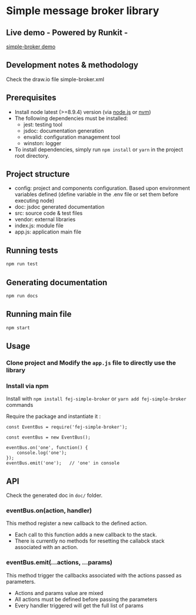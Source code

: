 # Simple message broker library

## Live demo - Powered by Runkit -
[simple-broker demo](https://runkit.com/jolo/simple-broker)

## Development notes & methodology
Check the draw.io file simple-broker.xml


## Prerequisites
- Install node latest (>=8.9.4) version (via [node.js](https://nodejs.org/) or [nvm](https://github.com/creationix/nvm))
- The following dependencies must be installed:
   - jest: testing tool
   - jsdoc: documentation generation
   - envalid: configuration management tool
   - winston: logger
- To install dependencies, simply run `npm install` or `yarn` in the project root directory.


## Project structure
- config: project and components configuration. Based upon environment variables defined (define variable in the .env file or set them before executing node)
- doc: jsdoc generated documentation
- src: source code & test files
- vendor: external libraries
- index.js: module file
- app.js: application main file

## Running tests
```sh
npm run test
```


## Generating documentation
```sh
npm run docs
```


## Running main file
```sh
npm start
```


## Usage
### Clone project and Modify the `app.js` file to directly use the library

### Install via npm
Install with `npm install fej-simple-broker` or `yarn add fej-simple-broker` commands

Require the package and instantiate it : 
```
const EventBus = require('fej-simple-broker');

const eventBus = new EventBus();

eventBus.on('one', function() {
    console.log('one');
});
eventBus.emit('one');   // 'one' in console
```

## API
Check the generated doc in `doc/` folder.


### eventBus.on(action, handler)
This method register a new callback to the defined action.
- Each call to this function adds a new callback to the stack.
- There is currently no methods for resetting the callabck stack associated with an action.


### eventBus.emit(...actions, ...params)
This method trigger the callbacks associated with the actions passed as parameters.
- Actions and params value are mixed
- All actions must be defined before passing the parameters
- Every handler triggered will get the full list of params

